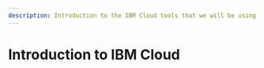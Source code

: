 ```yaml
---
description: Introduction to the IBM Cloud tools that we will be using for this project.
---
```


# Introduction to IBM Cloud

